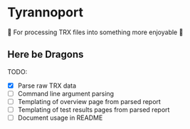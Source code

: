 # Tyrannoport

🦖 For processing TRX files into something more enjoyable 🦖

## Here be Dragons

TODO: 

 * [x] Parse raw TRX data
 * [ ] Command line argument parsing
 * [ ] Templating of overview page from parsed report
 * [ ] Templating of test results pages from parsed report
 * [ ] Document usage in README
